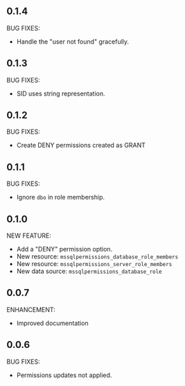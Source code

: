 <!-- markdownlint-disable-file MD024 MD041 -->

## 0.1.4

BUG FIXES:

* Handle the "user not found" gracefully.

## 0.1.3

BUG FIXES:

* SID uses string representation.

## 0.1.2

BUG FIXES:

* Create DENY permissions created as GRANT

## 0.1.1

BUG FIXES:

* Ignore `dbo` in role membership.

## 0.1.0

NEW FEATURE:

* Add a "DENY" permission option.
* New resource: `mssqlpermissions_database_role_members`
* New resource: `mssqlpermissions_server_role_members`
* New data source: `mssqlpermissions_database_role`

## 0.0.7

ENHANCEMENT:

* Improved documentation

## 0.0.6

BUG FIXES:

* Permissions updates not applied.
